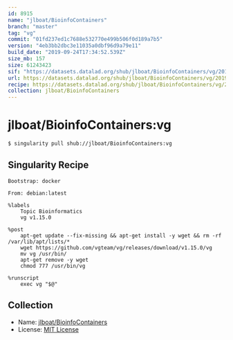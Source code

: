 ```yaml
---
id: 8915
name: "jlboat/BioinfoContainers"
branch: "master"
tag: "vg"
commit: "01fd237ed1c7688e532770e499b506f0d189a7b5"
version: "4eb3bb2dbc3e11035a0dbf96d9a79e11"
build_date: "2019-09-24T17:34:52.539Z"
size_mb: 157
size: 61243423
sif: "https://datasets.datalad.org/shub/jlboat/BioinfoContainers/vg/2019-09-24-01fd237e-4eb3bb2d/4eb3bb2dbc3e11035a0dbf96d9a79e11.simg"
url: https://datasets.datalad.org/shub/jlboat/BioinfoContainers/vg/2019-09-24-01fd237e-4eb3bb2d/
recipe: https://datasets.datalad.org/shub/jlboat/BioinfoContainers/vg/2019-09-24-01fd237e-4eb3bb2d/Singularity
collection: jlboat/BioinfoContainers
---
```


# jlboat/BioinfoContainers:vg

```bash
$ singularity pull shub://jlboat/BioinfoContainers:vg
```

## Singularity Recipe

```singularity
Bootstrap: docker

From: debian:latest

%labels
    Topic Bioinformatics
    vg v1.15.0

%post
    apt-get update --fix-missing && apt-get install -y wget && rm -rf /var/lib/apt/lists/*
    wget https://github.com/vgteam/vg/releases/download/v1.15.0/vg
    mv vg /usr/bin/
    apt-get remove -y wget
    chmod 777 /usr/bin/vg

%runscript
    exec vg "$@"
```

## Collection

 - Name: [jlboat/BioinfoContainers](https://github.com/jlboat/BioinfoContainers)
 - License: [MIT License](https://api.github.com/licenses/mit)

